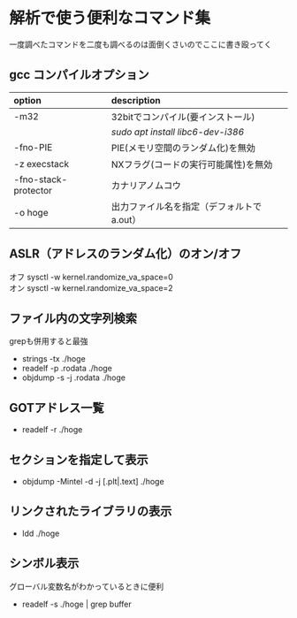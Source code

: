 # 解析で使う便利なコマンド集
一度調べたコマンドを二度も調べるのは面倒くさいのでここに書き殴ってく  

## gcc コンパイルオプション
|option|description|
|:--|:--|
|-m32|32bitでコンパイル(要インストール)|
||*sudo apt install libc6-dev-i386*|
|-fno-PIE|PIE(メモリ空間のランダム化)を無効|
|-z execstack|NXフラグ(コードの実行可能属性)を無効|
|-fno-stack-protector|カナリアノムコウ|
|-o hoge|出力ファイル名を指定（デフォルトでa.out）|

## ASLR（アドレスのランダム化）のオン/オフ
オフ sysctl -w kernel.randomize_va_space=0  
オン sysctl -w kernel.randomize_va_space=2  

## ファイル内の文字列検索
grepも併用すると最強 
- strings -tx ./hoge
- readelf -p .rodata ./hoge
- objdump -s -j .rodata ./hoge

## GOTアドレス一覧
- readelf -r ./hoge

## セクションを指定して表示
- objdump -Mintel -d -j [.plt|.text] ./hoge

## リンクされたライブラリの表示
- ldd ./hoge

## シンボル表示
グローバル変数名がわかっているときに便利  
- readelf -s ./hoge | grep buffer

